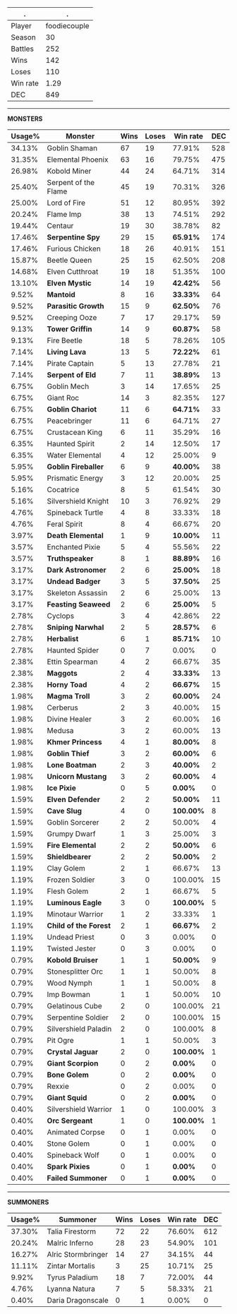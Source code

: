 .|.
|-|-
Player|foodiecouple
Season|30
Battles|252
Wins|142
Loses|110
Win rate|1.29
DEC|849

---
**MONSTERS**

Usage%|Monster|Wins|Loses|Win rate|DEC|
-|-|-|-|-|-|
34.13%|Goblin Shaman|67|19|77.91%|528|
31.35%|Elemental Phoenix|63|16|79.75%|475|
26.98%|Kobold Miner|44|24|64.71%|314|
25.40%|Serpent of the Flame|45|19|70.31%|326|
25.00%|Lord of Fire|51|12|80.95%|392|
20.24%|Flame Imp|38|13|74.51%|292|
19.44%|Centaur|19|30|38.78%|82|
17.46%|**Serpentine Spy**|29|15|**65.91%**|174|
17.46%|Furious Chicken|18|26|40.91%|151|
15.87%|Beetle Queen|25|15|62.50%|208|
14.68%|Elven Cutthroat|19|18|51.35%|100|
13.10%|**Elven Mystic**|14|19|**42.42%**|56|
9.52%|**Mantoid**|8|16|**33.33%**|64|
9.52%|**Parasitic Growth**|15|9|**62.50%**|76|
9.52%|Creeping Ooze|7|17|29.17%|59|
9.13%|**Tower Griffin**|14|9|**60.87%**|58|
9.13%|Fire Beetle|18|5|78.26%|105|
7.14%|**Living Lava**|13|5|**72.22%**|61|
7.14%|Pirate Captain|5|13|27.78%|21|
7.14%|**Serpent of Eld**|7|11|**38.89%**|13|
6.75%|Goblin Mech|3|14|17.65%|25|
6.75%|Giant Roc|14|3|82.35%|127|
6.75%|**Goblin Chariot**|11|6|**64.71%**|33|
6.75%|Peacebringer|11|6|64.71%|27|
6.75%|Crustacean King|6|11|35.29%|16|
6.35%|Haunted Spirit|2|14|12.50%|17|
6.35%|Water Elemental|4|12|25.00%|9|
5.95%|**Goblin Fireballer**|6|9|**40.00%**|38|
5.95%|Prismatic Energy|3|12|20.00%|25|
5.16%|Cocatrice|8|5|61.54%|30|
5.16%|Silvershield Knight|10|3|76.92%|29|
4.76%|Spineback Turtle|4|8|33.33%|18|
4.76%|Feral Spirit|8|4|66.67%|20|
3.97%|**Death Elemental**|1|9|**10.00%**|11|
3.57%|Enchanted Pixie|5|4|55.56%|22|
3.57%|**Truthspeaker**|8|1|**88.89%**|16|
3.17%|**Dark Astronomer**|2|6|**25.00%**|18|
3.17%|**Undead Badger**|3|5|**37.50%**|25|
3.17%|Skeleton Assassin|2|6|25.00%|13|
3.17%|**Feasting Seaweed**|2|6|**25.00%**|5|
2.78%|Cyclops|3|4|42.86%|22|
2.78%|**Sniping Narwhal**|2|5|**28.57%**|6|
2.78%|**Herbalist**|6|1|**85.71%**|10|
2.78%|Haunted Spider|0|7|0.00%|0|
2.38%|Ettin Spearman|4|2|66.67%|35|
2.38%|**Maggots**|2|4|**33.33%**|13|
2.38%|**Horny Toad**|4|2|**66.67%**|15|
1.98%|**Magma Troll**|3|2|**60.00%**|24|
1.98%|Cerberus|2|3|40.00%|15|
1.98%|Divine Healer|3|2|60.00%|16|
1.98%|Medusa|3|2|60.00%|13|
1.98%|**Khmer Princess**|4|1|**80.00%**|8|
1.98%|**Goblin Thief**|3|2|**60.00%**|6|
1.98%|**Lone Boatman**|2|3|**40.00%**|2|
1.98%|**Unicorn Mustang**|3|2|**60.00%**|4|
1.98%|**Ice Pixie**|0|5|**0.00%**|0|
1.59%|**Elven Defender**|2|2|**50.00%**|11|
1.59%|**Cave Slug**|4|0|**100.00%**|8|
1.59%|Goblin Sorcerer|2|2|50.00%|4|
1.59%|Grumpy Dwarf|1|3|25.00%|3|
1.59%|**Fire Elemental**|2|2|**50.00%**|6|
1.59%|**Shieldbearer**|2|2|**50.00%**|2|
1.19%|Clay Golem|2|1|66.67%|13|
1.19%|Frozen Soldier|3|0|100.00%|15|
1.19%|Flesh Golem|2|1|66.67%|5|
1.19%|**Luminous Eagle**|3|0|**100.00%**|5|
1.19%|Minotaur Warrior|1|2|33.33%|1|
1.19%|**Child of the Forest**|2|1|**66.67%**|2|
1.19%|Undead Priest|0|3|0.00%|0|
1.19%|Twisted Jester|0|3|0.00%|0|
0.79%|**Kobold Bruiser**|1|1|**50.00%**|9|
0.79%|Stonesplitter Orc|1|1|50.00%|8|
0.79%|Wood Nymph|1|1|50.00%|8|
0.79%|Imp Bowman|1|1|50.00%|10|
0.79%|Gelatinous Cube|2|0|100.00%|21|
0.79%|Serpentine Soldier|2|0|100.00%|15|
0.79%|Silvershield Paladin|2|0|100.00%|8|
0.79%|Pit Ogre|1|1|50.00%|3|
0.79%|**Crystal Jaguar**|2|0|**100.00%**|1|
0.79%|**Giant Scorpion**|0|2|**0.00%**|0|
0.79%|**Bone Golem**|0|2|**0.00%**|0|
0.79%|Rexxie|0|2|0.00%|0|
0.79%|**Giant Squid**|0|2|**0.00%**|0|
0.40%|Silvershield Warrior|1|0|100.00%|3|
0.40%|**Orc Sergeant**|1|0|**100.00%**|1|
0.40%|Animated Corpse|0|1|0.00%|0|
0.40%|Stone Golem|0|1|0.00%|0|
0.40%|Spineback Wolf|0|1|0.00%|0|
0.40%|**Spark Pixies**|0|1|**0.00%**|0|
0.40%|**Failed Summoner**|0|1|**0.00%**|0|

---
**SUMMONERS**

Usage%|Summoner|Wins|Loses|Win rate|DEC|
-|-|-|-|-|-|
37.30%|Talia Firestorm|72|22|76.60%|612|
20.24%|Malric Inferno|28|23|54.90%|101|
16.27%|Alric Stormbringer|14|27|34.15%|44|
11.11%|Zintar Mortalis|3|25|10.71%|25|
9.92%|Tyrus Paladium|18|7|72.00%|44|
4.76%|Lyanna Natura|7|5|58.33%|21|
0.40%|Daria Dragonscale|0|1|0.00%|0|

